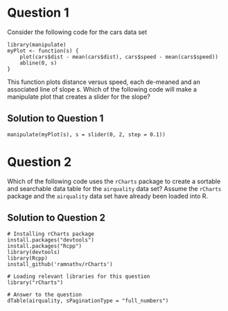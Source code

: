 # Question 1
Consider the following code for the cars data set

```
library(manipulate)
myPlot <- function(s) {
    plot(cars$dist - mean(cars$dist), cars$speed - mean(cars$speed))
    abline(0, s)
}
```

This function plots distance versus speed, each de-meaned and an associated line of slope s. Which of the following code will make a manipulate plot that creates a slider for the slope?

## Solution to Question 1

```
manipulate(myPlot(s), s = slider(0, 2, step = 0.1))
```

# Question 2
Which of the following code uses the `rCharts` package to create a sortable and searchable data table for the `airquality` data set? Assume the `rCharts` package and the `airquality` data set have already been loaded into R.

## Solution to Question 2
```
# Installing rCharts package
install.packages("devtools")
install.packages("Rcpp")
library(devtools)
library(Rcpp)
install_github('ramnathv/rCharts')

# Loading relevant libraries for this question
library("rCharts")

# Answer to the question
dTable(airquality, sPaginationType = "full_numbers")
```


